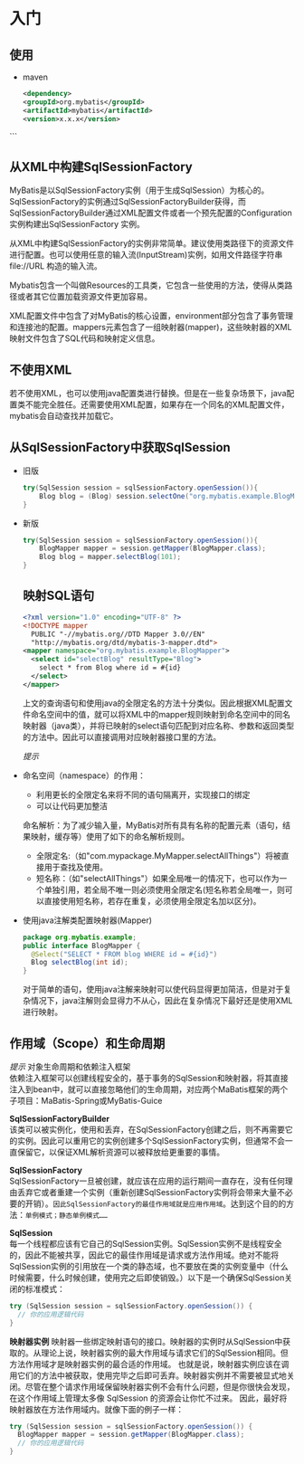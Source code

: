 # 入门
## 使用
- maven
  ```xml
  <dependency>
  <groupId>org.mybatis</groupId>
  <artifactId>mybatis</artifactId>
  <version>x.x.x</version>
</dependency>
```

## 从XML中构建SqlSessionFactory
MyBatis是以SqlSessionFactory实例（用于生成SqlSession）为核心的。SqlSessionFactory的实例通过SqlSessionFactoryBuilder获得，而SqlSessionFactoryBuilder通过XML配置文件或者一个预先配置的Configuration实例构建出SqlSessionFactory 实例。  

从XML中构建SqlSessionFactory的实例非常简单。建议使用类路径下的资源文件进行配置。也可以使用任意的输入流(InputStream)实例，如用文件路径字符串file://URL 构造的输入流。  

Mybatis包含一个叫做Resources的工具类，它包含一些使用的方法，使得从类路径或者其它位置加载资源文件更加容易。  

XML配置文件中包含了对MyBatis的核心设置，environment部分包含了事务管理和连接池的配置。mappers元素包含了一组映射器(mapper)，这些映射器的XML映射文件包含了SQL代码和映射定义信息。  

## 不使用XML

若不使用XML，也可以使用java配置类进行替换。但是在一些复杂场景下，java配置类不能完全胜任。还需要使用XML配置，如果存在一个同名的XML配置文件，mybatis会自动查找并加载它。  

## 从SqlSessionFactory中获取SqlSession
- 旧版
    ```java
    try(SqlSession session = sqlSessionFactory.openSession()){
        Blog blog = (Blog) session.selectOne("org.mybatis.example.BlogMapper.selectBlog", 101);
    }
    ```
- 新版
  ```java
  try(SqlSession session = sqlSessionFactory.openSession()){
      BlogMapper mapper = session.getMapper(BlogMapper.class);
      Blog blog = mapper.selectBlog(101);
  }
  ```

  ## 映射SQL语句
    ```xml
    <?xml version="1.0" encoding="UTF-8" ?>
    <!DOCTYPE mapper
      PUBLIC "-//mybatis.org//DTD Mapper 3.0//EN"
      "http://mybatis.org/dtd/mybatis-3-mapper.dtd">
    <mapper namespace="org.mybatis.example.BlogMapper">
      <select id="selectBlog" resultType="Blog">
        select * from Blog where id = #{id}
      </select>
    </mapper>
    ```

    上文的查询语句和使用java的全限定名的方法十分类似。因此根据XML配置文件命名空间中的值，就可以将XML中的mapper规则映射到命名空间中的同名映射器（java类），并将已映射的select语句匹配到对应名称、参数和返回类型的方法中。因此可以直接调用对应映射器接口里的方法。  

    *提示*

- 命名空间（namespace）的作用：
    - 利用更长的全限定名来将不同的语句隔离开，实现接口的绑定  
    - 可以让代码更加整洁  

  命名解析：为了减少输入量，MyBatis对所有具有名称的配置元素（语句，结果映射，缓存等）使用了如下的命名解析规则。  
  - 全限定名:（如"com.mypackage.MyMapper.selectAllThings"）将被直接用于查找及使用。  
  - 短名称：（如"selectAllThings"）如果全局唯一的情况下，也可以作为一个单独引用，若全局不唯一则必须使用全限定名(短名称若全局唯一，则可以直接使用短名称，若存在重复，必须使用全限定名加以区分)。  

- 使用java注解类配置映射器(Mapper)
    ```java
    package org.mybatis.example;
    public interface BlogMapper {
      @Select("SELECT * FROM blog WHERE id = #{id}")
      Blog selectBlog(int id);
    }
    ```
    对于简单的语句，使用java注解来映射可以使代码显得更加简洁，但是对于复杂情况下，java注解则会显得力不从心，因此在复杂情况下最好还是使用XML进行映射。  

## 作用域（Scope）和生命周期  
*提示* 对象生命周期和依赖注入框架  
依赖注入框架可以创建线程安全的，基于事务的SqlSession和映射器，将其直接注入到bean中，就可以直接忽略他们的生命周期，对应两个MaBatis框架的两个子项目：MaBatis-Spring或MyBatis-Guice  

**SqlSessionFactoryBuilder**  
该类可以被实例化，使用和丢弃，在SqlSessionFactory创建之后，则不再需要它的实例。因此可以重用它的实例创建多个SqlSessionFactory实例，但通常不会一直保留它，以保证XML解析资源可以被释放给更重要的事情。

**SqlSessionFactory**  
SqlSessionFactory一旦被创建，就应该在应用的运行期间一直存在，没有任何理由丢弃它或者重建一个实例（重新创建SqlSessionFactory实例将会带来大量不必要的开销）。`因此SqlSessionFactory的最佳作用域就是应用作用域`。达到这个目的的方法：`单例模式；静态单例模式……`

**SqlSession**  
每一个线程都应该有它自己的SqlSession实例。SqlSession实例不是线程安全的，因此不能被共享，因此它的最佳作用域是请求或方法作用域。绝对不能将SqlSession实例的引用放在一个类的静态域，也不要放在类的实例变量中（什么时候需要，什么时候创建，使用完之后即使销毁。）以下是一个确保SqlSession关闭的标准模式：
```java
try (SqlSession session = sqlSessionFactory.openSession()) {
  // 你的应用逻辑代码
}
```
**映射器实例**
映射器一些绑定映射语句的接口。映射器的实例时从SqlSession中获取的。从理论上说，映射器实例的最大作用域与请求它们的SqlSession相同。但方法作用域才是映射器实例的最合适的作用域。 也就是说，映射器实例应该在调用它们的方法中被获取，使用完毕之后即可丢弃。映射器实例并不需要被显式地关闭。尽管在整个请求作用域保留映射器实例不会有什么问题，但是你很快会发现，在这个作用域上管理太多像 SqlSession 的资源会让你忙不过来。 因此，最好将映射器放在方法作用域内。就像下面的例子一样：
```java
try (SqlSession session = sqlSessionFactory.openSession()) {
  BlogMapper mapper = session.getMapper(BlogMapper.class);
  // 你的应用逻辑代码
}
```

